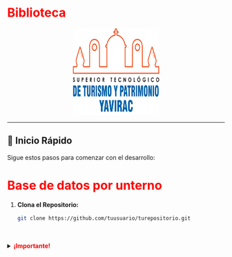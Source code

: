 <!-- Proyecto Nombre -->
# <span style="color:red">Biblioteca</span>
<p align="center">
  <img src="web/src/assets/images/icon.png" alt="Logo del Proyecto" width="200" height="200">
</p>

---

## 🚀 Inicio Rápido

Sigue estos pasos para comenzar con el desarrollo:


# <span style="color:red">Base de datos por unterno </span>
1. **Clona el Repositorio:**

   ```bash
   git clone https://github.com/tuusuario/turepositorio.git

  

<details>
<summary><strong><span style="color:red">¡Importante!</span></strong></summary>

proyecto basado en angular 16 y nest con sql 

</details>

